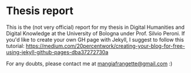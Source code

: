 # Thesis report
This is the (not very official) report for my thesis in Digital Humanities and Digital Knowledge at the University of Bologna under Prof. Silvio Peroni. 
If you'd like to create your own GH page with Jekyll, I suggest to follow this tutorial: 
https://medium.com/20percentwork/creating-your-blog-for-free-using-jekyll-github-pages-dba37272730a 

For any doubts, please contact me at mangiafrangette@gmail.com :)
